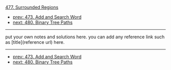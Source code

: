 [477. Surrounded Regions](http://www.lintcode.com/problem/surrounded-regions)

- [prev: 473. Add and Search Word](473-add-and-search-word.md)
- [next: 480. Binary Tree Paths](480-binary-tree-paths.md)

---

put your own notes and solutions here.
you can add any reference link such as [title](reference url) here.

---

- [prev: 473. Add and Search Word](473-add-and-search-word.md)
- [next: 480. Binary Tree Paths](480-binary-tree-paths.md)
